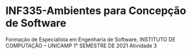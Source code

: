 # INF335-Ambientes para Concepção de Software
Formação de Especialista em Engenharia de Software, INSTITUTO DE COMPUTAÇÃO – UNICAMP 1° SEMESTRE DE 2021
Atividade 3 
